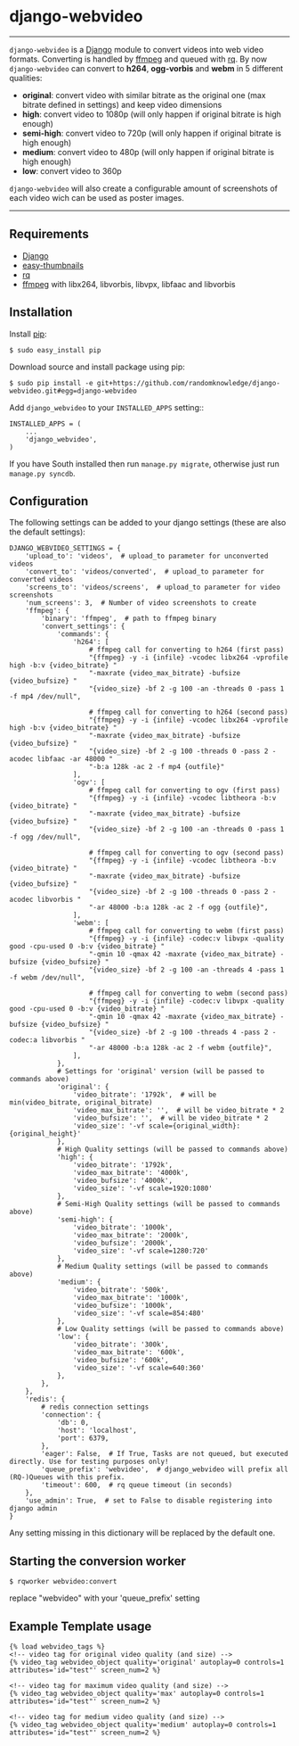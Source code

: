 # django-webvideo
___
`django-webvideo` is a [Django](https://www.djangoproject.com/) module to convert videos into web video formats.
Converting is handled by [ffmpeg](http://www.ffmpeg.org/) and queued with [rq](http://python-rq.org/).
By now `django-webvideo` can convert to **h264**, **ogg-vorbis** and **webm** in 5 different qualities:
* **original**: convert video with similar bitrate as the original one (max bitrate defined in settings) and keep video dimensions
* **high**: convert video to 1080p (will only happen if original bitrate is high enough)
* **semi-high**: convert video to 720p (will only happen if original bitrate is high enough)
* **medium**: convert video to 480p (will only happen if original bitrate is high enough)
* **low**: convert video to 360p

`django-webvideo` will also create a configurable amount of screenshots of each video wich can be used as poster images.

____
## Requirements
* [Django](https://www.djangoproject.com/)
* [easy-thumbnails](https://github.com/SmileyChris/easy-thumbnails)
* [rq](http://python-rq.org/)
* [ffmpeg](http://www.ffmpeg.org/) with libx264, libvorbis, libvpx, libfaac and libvorbis

## Installation

Install [pip](http://pypi.python.org/pypi/pip):

```console
$ sudo easy_install pip
```

Download source and install package using pip:

```console
$ sudo pip install -e git+https://github.com/randomknowledge/django-webvideo.git#egg=django-webvideo
```

Add ``django_webvideo`` to your ``INSTALLED_APPS`` setting::

    INSTALLED_APPS = (
        ...
        'django_webvideo',
    )

If you have South installed then run ``manage.py migrate``,
otherwise just run ``manage.py syncdb``.

## Configuration

The following settings can be added to your django settings (these are also the default settings):

    DJANGO_WEBVIDEO_SETTINGS = {
        'upload_to': 'videos',  # upload_to parameter for unconverted videos
        'convert_to': 'videos/converted',  # upload_to parameter for converted videos
        'screens_to': 'videos/screens',  # upload_to parameter for video screenshots
        'num_screens': 3,  # Number of video screenshots to create
        'ffmpeg': {
            'binary': 'ffmpeg',  # path to ffmpeg binary
            'convert_settings': {
                'commands': {
                    'h264': [
                        # ffmpeg call for converting to h264 (first pass)
                        "{ffmpeg} -y -i {infile} -vcodec libx264 -vprofile high -b:v {video_bitrate} "
                        "-maxrate {video_max_bitrate} -bufsize {video_bufsize} "
                        "{video_size} -bf 2 -g 100 -an -threads 0 -pass 1 -f mp4 /dev/null",

                        # ffmpeg call for converting to h264 (second pass)
                        "{ffmpeg} -y -i {infile} -vcodec libx264 -vprofile high -b:v {video_bitrate} "
                        "-maxrate {video_max_bitrate} -bufsize {video_bufsize} "
                        "{video_size} -bf 2 -g 100 -threads 0 -pass 2 -acodec libfaac -ar 48000 "
                        "-b:a 128k -ac 2 -f mp4 {outfile}"
                    ],
                    'ogv': [
                        # ffmpeg call for converting to ogv (first pass)
                        "{ffmpeg} -y -i {infile} -vcodec libtheora -b:v {video_bitrate} "
                        "-maxrate {video_max_bitrate} -bufsize {video_bufsize} "
                        "{video_size} -bf 2 -g 100 -an -threads 0 -pass 1 -f ogg /dev/null",

                        # ffmpeg call for converting to ogv (second pass)
                        "{ffmpeg} -y -i {infile} -vcodec libtheora -b:v {video_bitrate} "
                        "-maxrate {video_max_bitrate} -bufsize {video_bufsize} "
                        "{video_size} -bf 2 -g 100 -threads 0 -pass 2 -acodec libvorbis "
                        "-ar 48000 -b:a 128k -ac 2 -f ogg {outfile}",
                    ],
                    'webm': [
                        # ffmpeg call for converting to webm (first pass)
                        "{ffmpeg} -y -i {infile} -codec:v libvpx -quality good -cpu-used 0 -b:v {video_bitrate} "
                        "-qmin 10 -qmax 42 -maxrate {video_max_bitrate} -bufsize {video_bufsize} "
                        "{video_size} -bf 2 -g 100 -an -threads 4 -pass 1 -f webm /dev/null",

                        # ffmpeg call for converting to webm (second pass)
                        "{ffmpeg} -y -i {infile} -codec:v libvpx -quality good -cpu-used 0 -b:v {video_bitrate} "
                        "-qmin 10 -qmax 42 -maxrate {video_max_bitrate} -bufsize {video_bufsize} "
                        "{video_size} -bf 2 -g 100 -threads 4 -pass 2 -codec:a libvorbis "
                        "-ar 48000 -b:a 128k -ac 2 -f webm {outfile}",
                    ],
                },
                # Settings for 'original' version (will be passed to commands above)
                'original': {
                    'video_bitrate': '1792k',  # will be min(video_bitrate, original_bitrate)
                    'video_max_bitrate': '',  # will be video_bitrate * 2
                    'video_bufsize': '',  # will be video_bitrate * 2
                    'video_size': '-vf scale={original_width}:{original_height}'
                },
                # High Quality settings (will be passed to commands above)
                'high': {
                    'video_bitrate': '1792k',
                    'video_max_bitrate': '4000k',
                    'video_bufsize': '4000k',
                    'video_size': '-vf scale=1920:1080'
                },
                # Semi-High Quality settings (will be passed to commands above)
                'semi-high': {
                    'video_bitrate': '1000k',
                    'video_max_bitrate': '2000k',
                    'video_bufsize': '2000k',
                    'video_size': '-vf scale=1280:720'
                },
                # Medium Quality settings (will be passed to commands above)
                'medium': {
                    'video_bitrate': '500k',
                    'video_max_bitrate': '1000k',
                    'video_bufsize': '1000k',
                    'video_size': '-vf scale=854:480'
                },
                # Low Quality settings (will be passed to commands above)
                'low': {
                    'video_bitrate': '300k',
                    'video_max_bitrate': '600k',
                    'video_bufsize': '600k',
                    'video_size': '-vf scale=640:360'
                },
            },
        },
        'redis': {
            # redis connection settings
            'connection': {
                'db': 0,
                'host': 'localhost',
                'port': 6379,
            },
            'eager': False,  # If True, Tasks are not queued, but executed directly. Use for testing purposes only!
            'queue_prefix': 'webvideo',  # django_webvideo will prefix all (RQ-)Queues with this prefix.
            'timeout': 600,  # rq queue timeout (in seconds)
        },
        'use_admin': True,  # set to False to disable registering into django admin
    }

Any setting missing in this dictionary will be replaced by the default one.

## Starting the conversion worker
```console
$ rqworker webvideo:convert
```
replace "webvideo" with your 'queue_prefix' setting

## Example Template usage

    {% load webvideo_tags %}
    <!-- video tag for original video quality (and size) -->
    {% video_tag webvideo_object quality='original' autoplay=0 controls=1 attributes='id="test"' screen_num=2 %}

    <!-- video tag for maximum video quality (and size) -->
    {% video_tag webvideo_object quality='max' autoplay=0 controls=1 attributes='id="test"' screen_num=2 %}

    <!-- video tag for medium video quality (and size) -->
    {% video_tag webvideo_object quality='medium' autoplay=0 controls=1 attributes='id="test"' screen_num=2 %}
